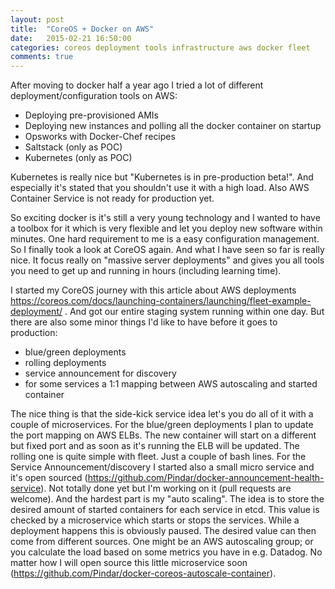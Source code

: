 ```yaml
---
layout: post
title:  "CoreOS + Docker on AWS"
date:   2015-02-21 16:50:00
categories: coreos deployment tools infrastructure aws docker fleet
comments: true
---
```


After moving to docker half a year ago I tried a lot of different deployment/configuration tools on AWS:
- Deploying pre-provisioned AMIs
- Deploying new instances and polling all the docker container on startup
- Opsworks with Docker-Chef recipes
- Saltstack (only as POC)
- Kubernetes (only as POC)

Kubernetes is really nice but "Kubernetes is in pre-production beta!". And especially it's stated that you shouldn't use it with a high load. Also AWS Container Service is not ready for production yet.

So exciting docker is it's still a very young technology and I wanted to have a toolbox for it which is very flexible and let you deploy new software within minutes. One hard requirement to me is a easy configuration management. So I finally took a look at CoreOS again. And what I have seen so far is really nice. It focus really on "massive server deployments" and gives you all tools you need to get up and running in hours (including learning time).

I started my CoreOS journey with this article about AWS deployments https://coreos.com/docs/launching-containers/launching/fleet-example-deployment/ . And got our entire staging system running within one day. But there are also some minor things I'd like to have before it goes to production:
- blue/green deployments
- rolling deployments
- service announcement for discovery
- for some services a 1:1 mapping between AWS autoscaling and started container


The nice thing is that the side-kick service idea let's you do all of it with a couple of microservices. For the blue/green deployments I plan to update the port mapping on AWS ELBs. The new container will start on a different but fixed port and as soon as it's running the ELB will be updated. The rolling one is quite simple with fleet. Just a couple of bash lines.
For the Service Announcement/discovery I started also a small micro service and it's open sourced (https://github.com/Pindar/docker-announcement-health-service). Not totally done yet but I'm working on it (pull requests are welcome).
And the hardest part is my "auto scaling". The idea is to store the desired amount of started containers for each service in etcd. This value is checked by a microservice which starts or stops the services. While a deployment happens this is obviously paused. The desired value can then come from different sources. One might be an AWS autoscaling group; or you calculate the load based on some metrics you have in e.g. Datadog. No matter how I will open source this little microservice soon (https://github.com/Pindar/docker-coreos-autoscale-container).

